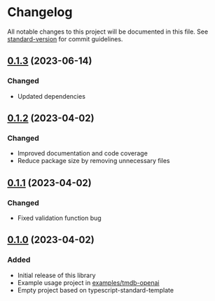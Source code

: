 # Changelog

All notable changes to this project will be documented in this file. See [standard-version](https://github.com/conventional-changelog/standard-version) for commit guidelines.

## [0.1.3](https://github.com/floriscornel/ChatRPC/compare/v0.1.2...v0.1.3) (2023-06-14)

### Changed
- Updated dependencies

## [0.1.2](https://github.com/floriscornel/ChatRPC/compare/v0.1.1...v0.1.2) (2023-04-02)

### Changed
- Improved documentation and code coverage
- Reduce package size by removing unnecessary files

## [0.1.1](https://github.com/floriscornel/ChatRPC/compare/v0.1.0...v0.1.1) (2023-04-02)

### Changed
- Fixed validation function bug
 
## [0.1.0](https://github.com/floriscornel/ChatRPC/commits/v0.1.0) (2023-04-02)

### Added
- Initial release of this library
- Example usage project in [examples/tmdb-openai](examples/tmdb-openai)
- Empty project based on typescript-standard-template 
